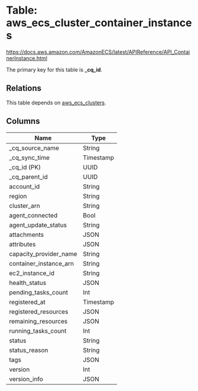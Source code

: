 # Table: aws_ecs_cluster_container_instances

https://docs.aws.amazon.com/AmazonECS/latest/APIReference/API_ContainerInstance.html

The primary key for this table is **_cq_id**.

## Relations
This table depends on [aws_ecs_clusters](aws_ecs_clusters.md).


## Columns
| Name          | Type          |
| ------------- | ------------- |
|_cq_source_name|String|
|_cq_sync_time|Timestamp|
|_cq_id (PK)|UUID|
|_cq_parent_id|UUID|
|account_id|String|
|region|String|
|cluster_arn|String|
|agent_connected|Bool|
|agent_update_status|String|
|attachments|JSON|
|attributes|JSON|
|capacity_provider_name|String|
|container_instance_arn|String|
|ec2_instance_id|String|
|health_status|JSON|
|pending_tasks_count|Int|
|registered_at|Timestamp|
|registered_resources|JSON|
|remaining_resources|JSON|
|running_tasks_count|Int|
|status|String|
|status_reason|String|
|tags|JSON|
|version|Int|
|version_info|JSON|